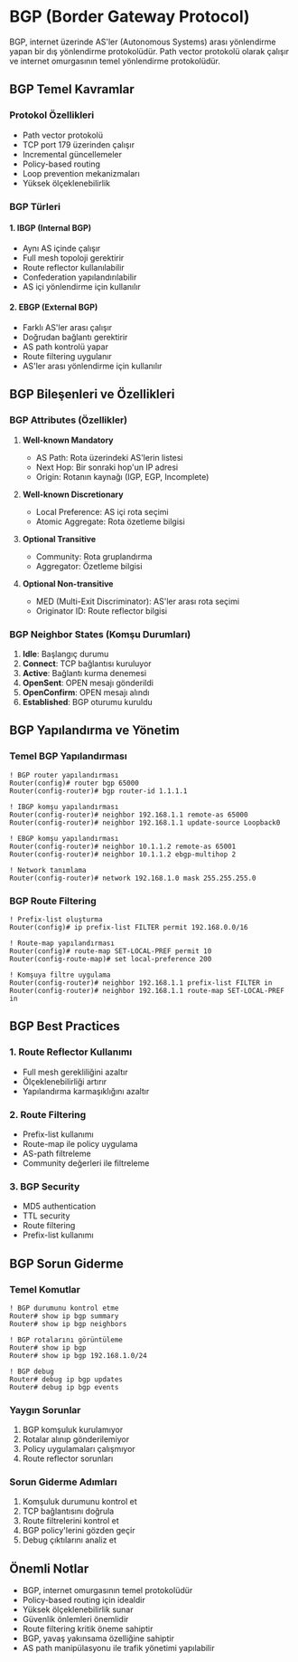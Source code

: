 # BGP (Border Gateway Protocol)

BGP, internet üzerinde AS'ler (Autonomous Systems) arası yönlendirme yapan bir dış yönlendirme protokolüdür. Path vector protokolü olarak çalışır ve internet omurgasının temel yönlendirme protokolüdür.

## BGP Temel Kavramlar

### Protokol Özellikleri
- Path vector protokolü
- TCP port 179 üzerinden çalışır
- Incremental güncellemeler
- Policy-based routing
- Loop prevention mekanizmaları
- Yüksek ölçeklenebilirlik

### BGP Türleri

#### 1. IBGP (Internal BGP)
- Aynı AS içinde çalışır
- Full mesh topoloji gerektirir
- Route reflector kullanılabilir
- Confederation yapılandırılabilir
- AS içi yönlendirme için kullanılır

#### 2. EBGP (External BGP)
- Farklı AS'ler arası çalışır
- Doğrudan bağlantı gerektirir
- AS path kontrolü yapar
- Route filtering uygulanır
- AS'ler arası yönlendirme için kullanılır

## BGP Bileşenleri ve Özellikleri

### BGP Attributes (Özellikler)
1. **Well-known Mandatory**
   - AS Path: Rota üzerindeki AS'lerin listesi
   - Next Hop: Bir sonraki hop'un IP adresi
   - Origin: Rotanın kaynağı (IGP, EGP, Incomplete)

2. **Well-known Discretionary**
   - Local Preference: AS içi rota seçimi
   - Atomic Aggregate: Rota özetleme bilgisi

3. **Optional Transitive**
   - Community: Rota gruplandırma
   - Aggregator: Özetleme bilgisi

4. **Optional Non-transitive**
   - MED (Multi-Exit Discriminator): AS'ler arası rota seçimi
   - Originator ID: Route reflector bilgisi

### BGP Neighbor States (Komşu Durumları)
1. **Idle**: Başlangıç durumu
2. **Connect**: TCP bağlantısı kuruluyor
3. **Active**: Bağlantı kurma denemesi
4. **OpenSent**: OPEN mesajı gönderildi
5. **OpenConfirm**: OPEN mesajı alındı
6. **Established**: BGP oturumu kuruldu

## BGP Yapılandırma ve Yönetim

### Temel BGP Yapılandırması
```cisco
! BGP router yapılandırması
Router(config)# router bgp 65000
Router(config-router)# bgp router-id 1.1.1.1

! IBGP komşu yapılandırması
Router(config-router)# neighbor 192.168.1.1 remote-as 65000
Router(config-router)# neighbor 192.168.1.1 update-source Loopback0

! EBGP komşu yapılandırması
Router(config-router)# neighbor 10.1.1.2 remote-as 65001
Router(config-router)# neighbor 10.1.1.2 ebgp-multihop 2

! Network tanımlama
Router(config-router)# network 192.168.1.0 mask 255.255.255.0
```

### BGP Route Filtering
```cisco
! Prefix-list oluşturma
Router(config)# ip prefix-list FILTER permit 192.168.0.0/16

! Route-map yapılandırması
Router(config)# route-map SET-LOCAL-PREF permit 10
Router(config-route-map)# set local-preference 200

! Komşuya filtre uygulama
Router(config-router)# neighbor 192.168.1.1 prefix-list FILTER in
Router(config-router)# neighbor 192.168.1.1 route-map SET-LOCAL-PREF in
```

## BGP Best Practices

### 1. Route Reflector Kullanımı
- Full mesh gerekliliğini azaltır
- Ölçeklenebilirliği artırır
- Yapılandırma karmaşıklığını azaltır

### 2. Route Filtering
- Prefix-list kullanımı
- Route-map ile policy uygulama
- AS-path filtreleme
- Community değerleri ile filtreleme

### 3. BGP Security
- MD5 authentication
- TTL security
- Route filtering
- Prefix-list kullanımı

## BGP Sorun Giderme

### Temel Komutlar
```cisco
! BGP durumunu kontrol etme
Router# show ip bgp summary
Router# show ip bgp neighbors

! BGP rotalarını görüntüleme
Router# show ip bgp
Router# show ip bgp 192.168.1.0/24

! BGP debug
Router# debug ip bgp updates
Router# debug ip bgp events
```

### Yaygın Sorunlar
1. BGP komşuluk kurulamıyor
2. Rotalar alınıp gönderilemiyor
3. Policy uygulamaları çalışmıyor
4. Route reflector sorunları

### Sorun Giderme Adımları
1. Komşuluk durumunu kontrol et
2. TCP bağlantısını doğrula
3. Route filtrelerini kontrol et
4. BGP policy'lerini gözden geçir
5. Debug çıktılarını analiz et

## Önemli Notlar
- BGP, internet omurgasının temel protokolüdür
- Policy-based routing için idealdir
- Yüksek ölçeklenebilirlik sunar
- Güvenlik önlemleri önemlidir
- Route filtering kritik öneme sahiptir
- BGP, yavaş yakınsama özelliğine sahiptir
- AS path manipülasyonu ile trafik yönetimi yapılabilir 